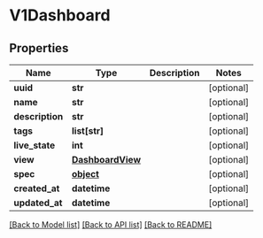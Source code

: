 # V1Dashboard

## Properties
Name | Type | Description | Notes
------------ | ------------- | ------------- | -------------
**uuid** | **str** |  | [optional] 
**name** | **str** |  | [optional] 
**description** | **str** |  | [optional] 
**tags** | **list[str]** |  | [optional] 
**live_state** | **int** |  | [optional] 
**view** | [**DashboardView**](DashboardView.md) |  | [optional] 
**spec** | [**object**](.md) |  | [optional] 
**created_at** | **datetime** |  | [optional] 
**updated_at** | **datetime** |  | [optional] 

[[Back to Model list]](../README.md#documentation-for-models) [[Back to API list]](../README.md#documentation-for-api-endpoints) [[Back to README]](../README.md)


